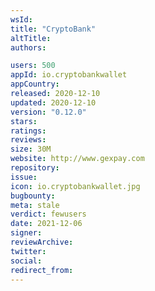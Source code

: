 ```yaml
---
wsId: 
title: "CryptoBank"
altTitle: 
authors:

users: 500
appId: io.cryptobankwallet
appCountry: 
released: 2020-12-10
updated: 2020-12-10
version: "0.12.0"
stars: 
ratings: 
reviews: 
size: 30M
website: http://www.gexpay.com
repository: 
issue: 
icon: io.cryptobankwallet.jpg
bugbounty: 
meta: stale
verdict: fewusers
date: 2021-12-06
signer: 
reviewArchive:
twitter: 
social:
redirect_from:
---
```



